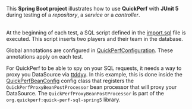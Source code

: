 This **Spring Boot project** illustrates how to use **QuickPerf** with **JUnit 5** during testing of a *repository*, a *service* or a *controller*.<br><br>

At the beginning of each test, a SQL script defined in the [import.sql](src/test/resources/import.sql) file is executed.
This script inserts two players and their team in the database.

Global annotations are configured in [QuickPerfConfiguration](src/test/java/org/quickperf/QuickPerfConfiguration.java). These annotations apply on each test.

For QuickPerf to be able to spy on your SQL requests, it needs a way to proxy you DataSource via [ttddyy](https://github.com/ttddyy/datasource-proxy).
In this example, this is done inside the [QuickPerfBeanConfig](src/test/java/football/QuickPerfBeanConfig.java) config class 
that registers the `QuickPerfProxyBeanPostProcessor` bean processor that will proxy your DataSource.
The `QuickPerfProxyBeanPostProcessor` is part of the `org.quickperf:quick-perf-sql-spring5` library.
